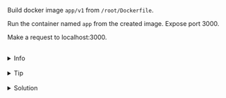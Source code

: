 
Build docker image `app/v1` from `/root/Dockerfile`.

Run the container named `app` from the created image. Expose port 3000.

Make a request to localhost:3000.


<br>
<details><summary>Info</summary>
<br>

```plain
To run container with exposed port use -p flag.
```

</details>

<br>
<details><summary>Tip</summary>
<br>

```plain
Use docker build and docker run commands. 

Use --help flag to see the help.
```

</details>


<br>
<details><summary>Solution</summary>
<br>

<br>

Build app/v1 image:

<br>

```plain
docker build -t app/v1 .
```{{exec}}

<br>

Launch the container while making port 3000 accessible::

<br>

```plain
docker run -d -p 3000:3000 --name app app/v1 
```{{exec}}

<br>

Make a request to localhost:3000:

<br>

```plain
curl localhost:3000
```{{exec}}

<br>
